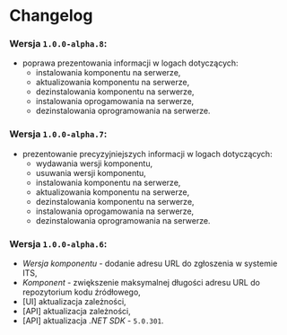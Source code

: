 # Changelog

### Wersja `1.0.0-alpha.8`:

- poprawa prezentowania informacji w logach dotyczących:
  - instalowania komponentu na serwerze,
  - aktualizowania komponentu na serwerze,
  - dezinstalowania komponentu na serwerze,
  - instalowania oprogamowania na serwerze,
  - dezinstalowania oprogramowania na serwerze.

### Wersja `1.0.0-alpha.7`:

- prezentowanie precyzyjniejszych informacji w logach dotyczących:
  - wydawania wersji komponentu,
  - usuwania wersji komponentu,
  - instalowania komponentu na serwerze,
  - aktualizowania komponentu na serwerze,
  - dezinstalowania komponentu na serwerze,
  - instalowania oprogamowania na serwerze,
  - dezinstalowania oprogramowania na serwerze.

### Wersja `1.0.0-alpha.6`:

- *Wersja komponentu* - dodanie adresu URL do zgłoszenia w systemie ITS,
- *Komponent* - zwiększenie maksymalnej długości adresu URL do repozytorium kodu źródłowego,
- [UI] aktualizacja zależności,
- [API] aktualizacja zależności,
- [API] aktualizacja *.NET SDK* - `5.0.301`.
